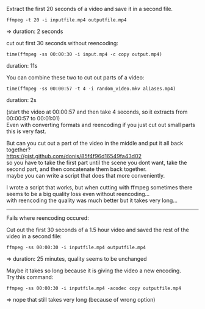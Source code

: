 Extract the first 20 seconds of a video and save it in a second file.
```
ffmpeg -t 20 -i inputfile.mp4 outputfile.mp4
```
=> duration: 2 seconds

cut out first 30 seconds without reencoding:
```
time(ffmpeg -ss 00:00:30 -i input.mp4 -c copy output.mp4)
```
duration: 11s

You can combine these two to cut out parts of a video:
```
time(ffmpeg -ss 00:00:57 -t 4 -i random_video.mkv aliases.mp4)
```
duration: 2s

(start the video at 00:00:57 and then take 4 seconds, so it extracts from 00:00:57 to 00:01:01)\
Even with converting formats and reencoding if you just cut out small parts this is very fast.

But can you cut out a part of the video in the middle and put it all back together?\
https://gist.github.com/donis/85f4f96d16549fa43d02 \
so you have to take the first part until the scene you dont want, take the second part, and then concatenate them back together.\
maybe you can write a script that does that more conveniently.

I wrote a script that works, but when cutting with ffmpeg sometimes there seems to be a big quality loss even without reencoding...\
with reencoding the quality was much better but it takes very long...

***
Fails where reencoding occured:

Cut out the first 30 seconds of a 1.5 hour video and saved the rest of the video in a second file:
```
ffmpeg -ss 00:00:30 -i inputfile.mp4 outputfile.mp4
```
=> duration: 25 minutes, quality seems to be unchanged

Maybe it takes so long because it is giving the video a new encoding.\
Try this command:
```
ffmpeg -ss 00:00:30 -i inputfile.mp4 -acodec copy outputfile.mp4
```
=> nope that still takes very long (because of wrong option)
